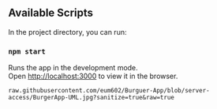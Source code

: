## Available Scripts

In the project directory, you can run:

### `npm start`

Runs the app in the development mode.<br>
Open [http://localhost:3000](http://localhost:3000) to view it in the browser.

`raw.githubusercontent.com/eum602/Burguer-App/blob/server-access/BurgerApp-UML.jpg?sanitize=true&raw=true`



